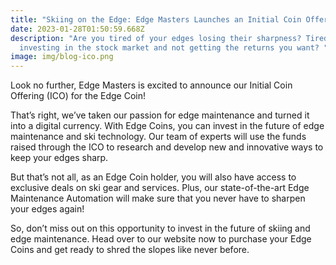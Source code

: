 ```yaml
---
title: "Skiing on the Edge: Edge Masters Launches an Initial Coin Offering (ICO)"
date: 2023-01-28T01:50:59.668Z
description: "Are you tired of your edges losing their sharpness? Tired of
  investing in the stock market and not getting the returns you want? "
image: img/blog-ico.png
---
```

Look no further, Edge Masters is excited to announce our Initial Coin Offering (ICO) for the Edge Coin!

That’s right, we’ve taken our passion for edge maintenance and turned it into a digital currency. With Edge Coins, you can invest in the future of edge maintenance and ski technology. Our team of experts will use the funds raised through the ICO to research and develop new and innovative ways to keep your edges sharp.

But that’s not all, as an Edge Coin holder, you will also have access to exclusive deals on ski gear and services. Plus, our state-of-the-art Edge Maintenance Automation will make sure that you never have to sharpen your edges again!

So, don’t miss out on this opportunity to invest in the future of skiing and edge maintenance. Head over to our website now to purchase your Edge Coins and get ready to shred the slopes like never before.